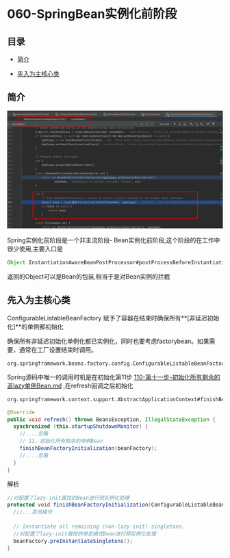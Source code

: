 # 060-SpringBean实例化前阶段



## 目录

- [简介](#简介)

- [先入为主核心类](#先入为主核心类)


## 简介

![image-20201124195218996](../../assets/image-20201124195218996.png)

Spring实例化前阶段是一个非主流阶段- Bean实例化前阶段,这个阶段的在工作中很少使用,主要入口是

```java
Object InstantiationAwareBeanPostProcessor#postProcessBeforeInstantiation
```

返回的Object可以是Bean的包装,相当于是对Bean实例的拦截

## 先入为主核心类

ConfigurableListableBeanFactory 赋予了容器在结束时确保所有**[非延迟初始化]**的单例都初始化

确保所有非延迟初始化单例化都已实例化，同时也要考虑factorybean。如果需要，通常在工厂设置结束时调用。

```
org.springframework.beans.factory.config.ConfigurableListableBeanFactory#preInstantiateSingletons
```

Spring源码中唯一的调用时机是在初始化第11步  [110-第十一步-初始化所有剩余的非lazy单例Bean.md](../080-Spring拓展点/110-第十一步-初始化所有剩余的非lazy单例Bean.md) ,在refresh回调之后初始化

```
org.springframework.context.support.AbstractApplicationContext#finishBeanFactoryInitialization
```

```java
@Override
public void refresh() throws BeansException, IllegalStateException {
  synchronized (this.startupShutdownMonitor) {
    //....忽略 
    // 11、初始化所有剩余的单例Bean
    finishBeanFactoryInitialization(beanFactory);
    //....忽略
  }
}
```

解析

```java
//对配置了lazy-init属性的Bean进行预实例化处理
protected void finishBeanFactoryInitialization(ConfigurableListableBeanFactory beanFactory) {
  ///...其他操作

  // Instantiate all remaining (non-lazy-init) singletons.
  //对配置了lazy-init属性的单态模式Bean进行预实例化处理
  beanFactory.preInstantiateSingletons();
}
```

